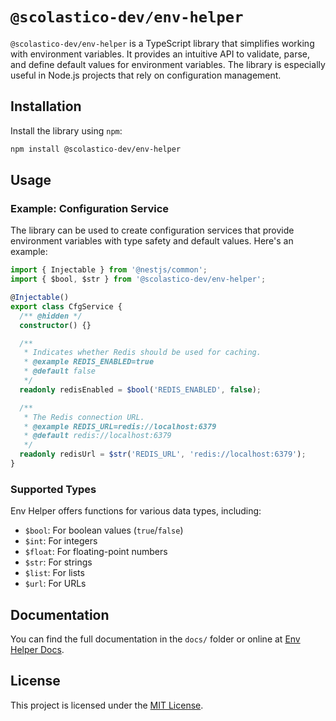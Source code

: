 # `@scolastico-dev/env-helper`

`@scolastico-dev/env-helper` is a TypeScript library that simplifies working with environment variables. It provides an intuitive API to validate, parse, and define default values for environment variables. The library is especially useful in Node.js projects that rely on configuration management.

## Installation

Install the library using `npm`:

```bash
npm install @scolastico-dev/env-helper
```

## Usage

### Example: Configuration Service

The library can be used to create configuration services that provide environment variables with type safety and default values. Here's an example:

```typescript
import { Injectable } from '@nestjs/common';
import { $bool, $str } from '@scolastico-dev/env-helper';

@Injectable()
export class CfgService {
  /** @hidden */
  constructor() {}

  /**
   * Indicates whether Redis should be used for caching.
   * @example REDIS_ENABLED=true
   * @default false
   */
  readonly redisEnabled = $bool('REDIS_ENABLED', false);

  /**
   * The Redis connection URL.
   * @example REDIS_URL=redis://localhost:6379
   * @default redis://localhost:6379
   */
  readonly redisUrl = $str('REDIS_URL', 'redis://localhost:6379');
}
```

### Supported Types

Env Helper offers functions for various data types, including:

* `$bool`: For boolean values (`true`/`false`)
* `$int`: For integers
* `$float`: For floating-point numbers
* `$str`: For strings
* `$list`: For lists
* `$url`: For URLs

## Documentation

You can find the full documentation in the `docs/` folder or online at [Env Helper Docs](./docs/index.html).

## License

This project is licensed under the [MIT License](./LICENSE).
